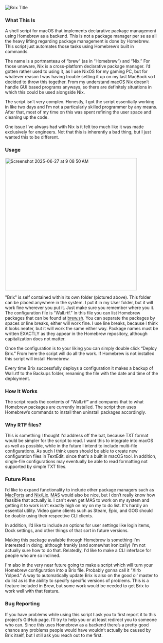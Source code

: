 
![Brix Title](https://github.com/user-attachments/assets/790335f1-eb6f-4b97-a5e4-473054262588)

### What This Is


A shell script for macOS that implements declarative package management using Homebrew as a backend. This is not a package manager per se as all the heavy lifting regarding package management is done by Homebrew. This script just automates those tasks using Homebrew’s built in commands.

The name is a portmanteau of “brew” (as in “Homebrew”) and “Nix.” For those unaware, Nix is a cross-platform declarative package manager. I’d gotten rather used to using it, as I use NixOS for my gaming PC, but for whatever reason I was having trouble setting it up on my last MacBook so I decided to throw this together. From my understand macOS Nix doesn’t handle GUI based programs anyways, so there are definitely situations in which this could be used alongside Nix.

The script isn’t very complex. Honestly, I got the script essentially working in like two days and I’m not a particularly skilled programmer by any means. After that, most of my time on this was spent refining the user space and cleaning up the code.

One issue I’ve always had with Nix is it felt too much like it was made exclusively for engineers. Not that this is inherently a bad thing, but I just wanted this to be different.


### Usage

<img width="433" alt="Screenshot 2025-06-27 at 9 08 50 AM" src="https://github.com/user-attachments/assets/1cf6426a-5748-4f5d-8f24-14fbf4bbc0d0" />

"Brix" is self contained within its own folder (pictured above). This folder can be placed anywhere in the system. I put it in my User folder, but it will work fine wherever you put it. Just make sure you remember where you it. The configuration file is “Wall.rtf.” In this file you can list Homebrew packages that can be found at [brew.sh]. You can separate the packages by spaces or line breaks, either will work fine. I use line breaks, because I think it looks neater, but it will work the same either way. Package names must be written EXACTLY as they appear in the Homebrew repository, although capitalization does not matter.

Once the configuration is to your liking you can simply double click “Deploy Brix.” From here the script will do all the work. If Homebrew is not installed this script will install Homebrew.

Every time Brix successfully deploys a configuration it makes a backup of Wall.rtf to the Backups folder, renaming the file with the date and time of the deployment.


### How It Works

The script reads the contents of “Wall.rtf” and compares that to what Homebrew packages are currently installed. The script then uses Homebrew’s commands to install then uninstall packages accordingly.


### Why RTF files?

This is something I thought I'd address off the bat, because TXT format would be simpler for the script to read. I want this to integrate into macOS as well as possible, while in the future I intend to include multi-file configurations. As such I think users should be able to create new configuration files in TextEdit, since that's a built in macOS tool. In addition, single-file configurations may eventually be able to read formatting not supported by simple TXT files.


### Future Plans

I’d like to expand functionality to include other package managers such as [MacPorts] and [Nix]/[Lix]. [MAS] would also be nice, but I don’t really know how feasible that actually is. I can't even get MAS to work on my system and getting it to work isn't exactly high on my on my to do list. It's hardly an essential utility. Video game clients such as Steam, Epic, and GOG should be doable using their respective CLI clients.

In addition, I’d like to include an options for user settings like login items, Dock settings, and other things of that sort in future versions.

Making this package available through Homebrew is something I'm interested in doing, although frankly (and somewhat ironically) I'm not actually sure how to do that. Relatedly, I'd like to make a CLI interface for people who are so inclined.

I'm also in the very near future going to make a script which will turn your Homebrew configuration into a Brix file. Probably gonna call it "Xirb Yolped." A way to automatically update Brix is also on the good ol' master to do list as is the ability to specify specific versions of problems. This is a feature included in Brew, but some work would be needed to get Brix to work well with that feature.


### Bug Reporting

If you have problems while using this script I ask you to first report it to this project’s GitHub page. I’ll try to help you or at least redirect you to someone who can. Since this uses Homebrew as a backend there’s a pretty good chance any problems people would have wouldn’t actually be caused by Brix itself, but I still ask you reach out to me first.

[MacPorts]: https://www.macports.org
[Lix]: https://lix.systems
[Nix]: https://nixos.org
[MAS]: https://github.com/mas-cli/mas
[brew.sh]: https://brew.sh
